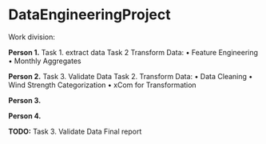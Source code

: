 # DataEngineeringProject
Work division:

**Person 1.**
Task 1. extract data
Task 2 Transform Data:
•	Feature Engineering 
•	Monthly Aggregates

**Person 2.**
Task 3. Validate Data
Task 2. Transform Data:
•	Data Cleaning
•	Wind Strength Categorization
•	xCom for Transformation

**Person 3.**


**Person 4.**

**TODO:**
Task 3. Validate Data
Final report




